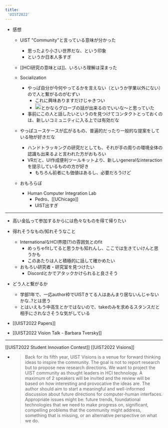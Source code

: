 ```yaml
---
title:
 'UIST2022'
---
```



- 感想
    - UIST "Community"と言っている意味が分かった
        - 思ったより小さい世界だな、という印象
        - というか日本人多すぎ
    - [[HCI研究の意味とは]]、いろいろ理解は深まった
    - Socialization
        - やっぱ自分が今何やってるかを言えない（というか学業以外にない）ので人と繋がるのがむずい
            - これに興味ありますだけじゃきつい
            - <img src='https://scrapbox.io/api/pages/blu3mo-public/keidaroo/icon' alt='keidaroo.icon' height="19.5"/>とかならグローブの話が出来るのでいいな〜と思っていた
        - 事前にこの人と話したいというのを見つけてコンタクトとっておくのは、新しいコミュニティに入る上では有効だな
    - やっぱユースケースが広がるもの、普遍的だったり一般的な提案をしている物が好きだな
        - ハンドトラッキングの研究だとしても、それが手の周りの環境全体の認識も出来るよと言われた方がおもろい
        - VRだと、UI作成便利ツールキットより、新しいgeneralなinteractionを提示しているものの方が好き
            - もちろん前者にも価値はあるし、必要だろうけど

    - おもろらぼ
        - Human Computer Integration Lab
            - Pedro、[[UChicago]]
            - UIST出すぎ

---
- 高い金払って参加するからには色々なものを得て帰りたい
- 得れそうなもの/知れそうなこと
    - InternationalなHCI界隈(?)の雰囲気とのfit
        - めっちゃfitしてると思うかも知れんし、ここでは生きていけんと思うかも
        - このあたりは人と積極的に話して確かめたい
    - おもろい研究者・研究室を見つけたい
        - Discordとかでアタックかけられると良さそう

- どう人と繋がるか
    - 学部1年で、一応author枠でUISTきてる人はあんまり居ないんじゃないかな..?とは思う
    - とはいえもう中高生とかではないので、takeのみを求めるスタンスだと相手にされなさそうな気がしている


- [[UIST2022 Papers]]
- [[UIST2022 Vision Talk - Barbara Tversky]]



---
[[UIST2022 Student Innovation Contest]]
[[UIST2022 Visions]]
- > Back for its fifth year, UIST Visions is a venue for forward thinking ideas to inspire the community. The goal is not to report research but to propose new research directions. We want to project the UIST community as thought leaders in HCI technology. A maximum of 2 speakers will be invited and the review will be based on how interesting and provocative the ideas are. The author should aim to start a meaningful and well-informed discussion about future directions for computer-human interfaces. Appropriate issues might be: future trends, foundational technologies that we need to make progress on, significant, compelling problems that the community might address, something that is missing, or an alternative perspective on what we do.
